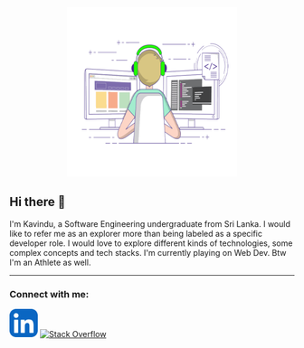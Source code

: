 <p align="center"><img src="https://github.com/kavindujayarathne/kavindujayarathne/blob/main/TechStuff.gif" alt="Entering IMG" width="300" height="300"></p>

<h2>Hi there 👋</h2>

<p>
I'm Kavindu, a Software Engineering undergraduate from Sri Lanka. I would like to refer me as an explorer more than being labeled as a specific developer role. I would love to explore different kinds of technologies, some complex concepts and tech stacks. I'm currently playing on Web Dev. Btw I'm an Athlete as well.</p>

---

<h3>Connect with me:</h3>
<p align="left">
<a href="https://linkedin.com/in/kavindu-jayarathne" target="__blank"><img src="https://github.com/tandpfun/skill-icons/blob/main/icons/LinkedIn.svg" alt="LinkedIn" height="50" width="50" /></a>
<a href="https://stackoverflow.com/users/20195136/kavindu-jayarathne" target="__blank"><img src="https://raw.githubusercontent.com/rahuldkjain/github-profile-readme-generator/master/src/images/icons/Social/stack-overflow.svg" alt="Stack Overflow" height="50" width="50" /></a>
</p>



